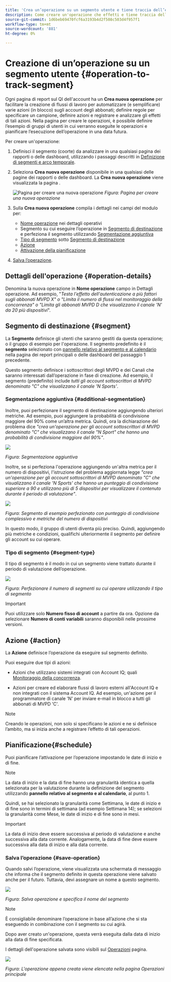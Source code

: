 ```yaml
---
title: 'Crea un’operazione su un segmento utente e tiene traccia dell’effetto '
description: Come creare un'operazione che effetti e tiene traccia dell'effetto su un segmento di utenti definito.
source-git-commit: 1d6beb69470fcf6a3193b4d2f508c503d4f957f1
workflow-type: tm+mt
source-wordcount: '881'
ht-degree: 0%

---
```



# Creazione di un’operazione su un segmento utente {#operation-to-track-segment}

Ogni pagina di report sul QI dell&#39;account ha un **Crea nuova operazione** per facilitare la creazione di flussi di lavoro per automatizzare (e semplificare) varie azioni (in blocco) sugli account degli abbonati; definire regole per specificare un campione, definire azioni e registrare e analizzare gli effetti di tali azioni. Nella pagina per creare le operazioni, è possibile definire l’esempio di gruppi di utenti in cui verranno eseguite le operazioni e pianificare l’esecuzione dell’operazione in una data futura.

Per creare un&#39;operazione:

1. Definisci il segmento (coorte) da analizzare in una qualsiasi pagina dei rapporti o delle dashboard, utilizzando i passaggi descritti in [Definizione di segmenti e arco temporale](/help/AccountIQ/howto-select-segment-timeframe.md).

1. Seleziona **Crea nuova operazione** disponibile in una qualsiasi delle pagine dei rapporti o delle dashboard. La **Crea nuova operazione** viene visualizzata la pagina .

   ![Pagina per creare una nuova operazione](assets/create-new-operations.png)
   *Figura: Pagina per creare una nuova operazione*

1. Sulla **Crea nuova operazione** compila i dettagli nei campi del modulo per:

   * [Nome operazione](#operation-details) nei dettagli operativi
   * Segmento su cui eseguire l’operazione in [Segmento di destinazione](#segment) e perfeziona il segmento utilizzando [Segmentazione aggiuntiva](#additional-segmentation)
   * [Tipo di segmento](#segment-type) sotto [Segmento di destinazione](#segment)
   * [Azione](#action)
   * [Attivazione della pianificazione](#schedule)

1. [Salva l’operazione](#save-operation).

## Dettagli dell&#39;operazione {#operation-details}

Denomina la nuova operazione in **Nome operazione** campo in Dettagli operazione. Ad esempio, &quot;*Testa l&#39;effetto dell&#39;autenticazione a più fattori sugli abbonati MVPD X&quot; o &quot;Limita il numero di flussi nel monitoraggio della concorrenza&quot; o &quot;Limita gli abbonati MVPD D che visualizzano il canale &#39;N&#39; da 20 più dispositivi*&quot;.


## Segmento di destinazione {#segment}

La **Segmento** definisce gli utenti che saranno gestiti da questa operazione; o il gruppo di esempio per l&#39;operazione. Il segmento predefinito è il **segmento** selezionato con [pannello relativo al segmento e al calendario](/help/AccountIQ/howto-select-segment-timeframe.md) nella pagina dei report principali o delle dashboard del passaggio 1 precedente.

<!--* The first segment entry in the **Segment** section, by default, shows the **segment** you selected in the step 1.

* The **segment evaluation period** is the time period of analysis you selected in step 1 from **Granularity and Timeframe** option.
![](assets/operations-segment-selection.png)
*Figure: Segment and timeframe selection on the main page*-->

Questo segmento definisce i sottoscrittori degli MVPD e dei Canali che saranno interessati dall’operazione in fase di creazione. Ad esempio, il segmento (predefinito) include *tutti gli account sottoscrittori di MVPD denominato &quot;C&quot; che visualizzano il canale &#39;N Sports&#39;*.

### Segmentazione aggiuntiva {#additional-segmentation}

Inoltre, puoi perfezionare il segmento di destinazione aggiungendo ulteriori metriche. Ad esempio, puoi aggiungere la probabilità di condivisione maggiore del 90% come un’altra metrica. Quindi, ora la dichiarazione del problema dice *&quot;crea un&#39;operazione per gli account sottoscrittori di MVPD denominato &quot;C&quot; che visualizzano il canale &quot;N Sport&quot; che hanno una probabilità di condivisione maggiore del 90%&quot;*.

![](assets/additional-segment.gif)

*Figura: Segmentazione aggiuntiva*

Inoltre, se si perfeziona l&#39;operazione aggiungendo un&#39;altra metrica per il numero di dispositivi, l&#39;istruzione del problema aggiornata legge *&quot;crea un&#39;operazione per gli account sottoscrittori di MVPD denominato &quot;C&quot; che visualizzano il canale &#39;N Sports&#39; che hanno un punteggio di condivisione superiore a 90 e utilizzano più di 5 dispositivi per visualizzare il contenuto durante il periodo di valutazione&quot;*.

![](assets/refined-segment.png)

*Figura: Segmento di esempio perfezionato con punteggio di condivisione complessivo e metriche del numero di dispositivi*

In questo modo, il gruppo di utenti diventa più preciso. Quindi, aggiungendo più metriche e condizioni, qualifichi ulteriormente il segmento per definire gli account su cui operare.

### Tipo di segmento {#segment-type}

Il tipo di segmento è il modo in cui un segmento viene trattato durante il periodo di valutazione dell’operazione.

![](assets/segment-type.png)

*Figura: Perfezionare il numero di segmenti su cui operare utilizzando il tipo di segmento*

<!--The segment type option allows you to further refine your segment based on the evaluation period (or time).

**Fixed number of accounts** 

When you select **Fixed number of accounts** segment type, then you need to specify an evaluation period as well.

By doing so, you are fixing the sample size for evaluation in terms of numbers. You are making Account IQ identify a specific set of users (that meet the criteria of defined evaluation period and segment metrics) to operate on. The analysis and graphs will be generated for this specific set of users only (identified initially) throughout the operation.

**Variable number of accounts**

When you select **Variable number of accounts** segment type, you do not limit the number of accounts in segment. The accounts which fall under the defined segment metrics are the part of the segment, and the number of accounts will change continuously during the course of operation.-->

>[!IMPORTANT]
>
>Puoi utilizzare solo **Numero fisso di account** a partire da ora. Opzione da selezionare **Numero di conti variabili** saranno disponibili nelle prossime versioni.

<!--

you tell Account IQ in the beginning of the operation which number of accounts to operate on.

Account IQ system only has a segment definition, and during the operation it looks into all the accounts that fit that segments.

the number of accounts in segment is not limited, the accounts that fall under defined segment metrics will be part of the segment, and the no of accounts will change continuously, as there are no specific limitations - like an evaluation period in the past.When the segment is defined (which in this example is, subscriber accounts of MVPD 'C' who are viewing the channel 'N Sports' that have a sharing score above 80 and are using 10 different IPs) and we also identified a time period to evaluate a segment. This identifies X number of accounts as sample (for example 5000). How many devices they are using?
It identifies x-number of accounts (5000)...a very specific set of users that meet this criteria.
for every period that we schedule (within that operation) during that operation) we will look at those 5K users that are originally identified and we will present graph about them. How are the sharing scores coming up?u We identified a period. Are their sharing scores going up? Are there fewer of them who are meeting this definition?
Fixed versus variable is the way the treated in fixed or variable way.

1. we identified a fixed set of accounts.
2. we evaluate those specific accounts on criteria throughout the operation.

General idea independent of graph is that we will evaluate a set of accounts identified initially, for no of periods during operation and generate graphs against that.
Those are the 5000 users for which I will create graphs for for every period of the operation.

**Variable number of accounts**
We do not identify any initial set of accounts, we just have a segment definition.
Each period during the operation, we go and look into all the accounts that fit that segments.
If it is not a fixed segment, I won't initially evaluate it. I won't have an initial set of 5000. Instead at every period during the evaluation I will evaluate the segment then, and then I will produce graph about the next 3000 users.
the......will vary from period to period.

if not fixed segment, then I won't initially evaluate or have initial set of 5000, instead at every period during an operation and the.-->

## Azione {#action}

La **Azione** definisce l’operazione da eseguire sul segmento definito.

Puoi eseguire due tipi di azioni:

* Azioni che utilizzano sistemi integrati con Account IQ; quali [Monitoraggio della concorrenza](https://tve.helpdocsonline.com/concurrency-monitoring-introduction)<!--, or Adobe Target-->.

* Azioni per creare ed elaborare flussi di lavoro esterni all&#39;Account IQ e non integrati con il sistema Account IQ. Ad esempio, un&#39;azione per il programmatore di canale &#39;N&#39; per inviare e-mail in blocco a tutti gli abbonati di MVPD &#39;C&#39;.

>[!NOTE]
>
>Creando le operazioni, non solo si specificano le azioni e ne si definisce l’ambito, ma si inizia anche a registrare l’effetto di tali operazioni.

## Pianificazione{#schedule}

Puoi pianificare l’attivazione per l’operazione impostando le date di inizio e di fine.

>[!NOTE]
>
>La data di inizio e la data di fine hanno una granularità identica a quella selezionata per la valutazione durante la definizione del segmento utilizzando **pannello relativo al segmento e al calendario**, al punto 1.
>
>
>Quindi, se hai selezionato la granularità come Settimana, le date di inizio e di fine sono in termini di settimana (ad esempio Settimana 14); se selezioni la granularità come Mese, le date di inizio e di fine sono in mesi.


>[!IMPORTANT]
>
>La data di inizio deve essere successiva al periodo di valutazione e anche successiva alla data corrente. Analogamente, la data di fine deve essere successiva alla data di inizio e alla data corrente.

### Salva l’operazione {#save-operation}

Quando salvi l’operazione, viene visualizzata una schermata di messaggio che informa che il segmento definito in questa operazione viene salvato anche per il futuro. Tuttavia, devi assegnare un nome a questo segmento.

![](assets/save-operation.png)

*Figura: Salva operazione e specifica il nome del segmento*

>[!NOTE]
>
>È consigliabile denominare l’operazione in base all’azione che si sta eseguendo in combinazione con il segmento su cui agirà.

<!--In future you can select this saved segment when defining a segment for your analysis on the main reports page. Moreover, the saved segment is also listed when you create an operation the next time.

![](assets/saved-segment-operations-page.png)

*Figure: Saved segments in segment selector on Create new operations page* 

>[!IMPORTANT]
>
>When creating an operation, if you select a segment that was previously created then you cannot add new metrics to it and refine it.
>
>Adding new metrics creates a new segment, but you cannot modify an existing segment.-->

Dopo aver creato un&#39;operazione, questa verrà eseguita dalla data di inizio alla data di fine specificata.

I dettagli dell&#39;operazione salvata sono visibili sul [Operazioni](/help/AccountIQ/operations.md) pagina.

![](assets/new-operation-created.png)

*Figura: L&#39;operazione appena creata viene elencata nella pagina Operazioni principale*
